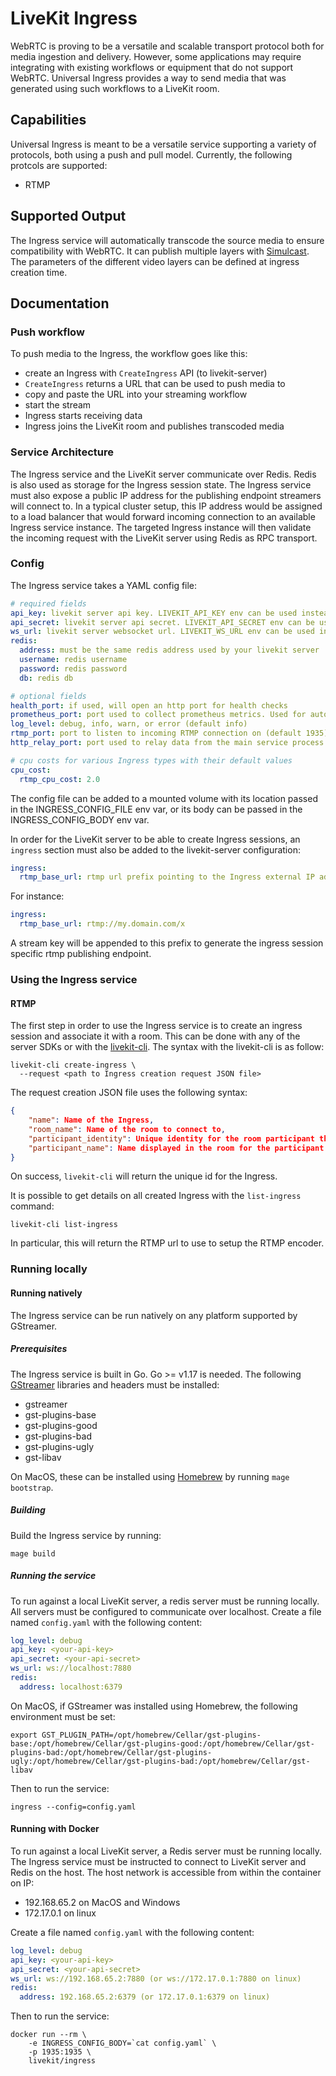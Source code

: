 <!--BEGIN_BANNER_IMAGE--><!--END_BANNER_IMAGE-->

# LiveKit Ingress

WebRTC is proving to be a versatile and scalable transport protocol both for media ingestion and delivery. However, some applications may require integrating with existing workflows or equipment that do not support WebRTC. Universal Ingress provides a way to send media that was generated using such workflows to a LiveKit room. <!--BEGIN_DESCRIPTION--><!--END_DESCRIPTION-->

## Capabilities

Universal Ingress is meant to be a versatile service supporting a variety of protocols, both using a push and pull model. Currently, the following protcols are supported:
- RTMP

## Supported Output

The Ingress service will automatically transcode the source media to ensure compatibility with WebRTC. It can publish multiple layers with [Simulcast](https://blog.livekit.io/an-introduction-to-webrtc-simulcast-6c5f1f6402eb/). The parameters of the different video layers can be defined at ingress creation time. 

## Documentation

### Push workflow

To push media to the Ingress, the workflow goes like this:

* create an Ingress with `CreateIngress` API (to livekit-server)
* `CreateIngress` returns a URL that can be used to push media to
* copy and paste the URL into your streaming workflow
* start the stream
* Ingress starts receiving data
* Ingress joins the LiveKit room and publishes transcoded media

### Service Architecture

The Ingress service and the LiveKit server communicate over Redis. Redis is also used as storage for the Ingress session state. The Ingress service must also expose a public IP address for the publishing endpoint streamers will connect to. In a typical cluster setup, this IP address would be assigned to a load balancer that would forward incoming connection to an available Ingress service instance. The targeted Ingress instance will then validate the incoming request with the LiveKit server using Redis as RPC transport. 

### Config

The Ingress service takes a YAML config file:

```yaml
# required fields
api_key: livekit server api key. LIVEKIT_API_KEY env can be used instead
api_secret: livekit server api secret. LIVEKIT_API_SECRET env can be used instead
ws_url: livekit server websocket url. LIVEKIT_WS_URL env can be used instead
redis:
  address: must be the same redis address used by your livekit server
  username: redis username
  password: redis password
  db: redis db

# optional fields
health_port: if used, will open an http port for health checks
prometheus_port: port used to collect prometheus metrics. Used for autoscaling
log_level: debug, info, warn, or error (default info)
rtmp_port: port to listen to incoming RTMP connection on (default 1935)
http_relay_port: port used to relay data from the main service process to the per ingress handler process (default 9090)

# cpu costs for various Ingress types with their default values
cpu_cost:
  rtmp_cpu_cost: 2.0
```

The config file can be added to a mounted volume with its location passed in the INGRESS_CONFIG_FILE env var, or its body can be passed in the INGRESS_CONFIG_BODY env var.

In order for the LiveKit server to be able to create Ingress sessions, an `ingress` section must also be added to the livekit-server configuration:

```yaml
ingress:
  rtmp_base_url: rtmp url prefix pointing to the Ingress external IP address or load balancer
```

For instance:
```yaml
ingress:
  rtmp_base_url: rtmp://my.domain.com/x
```

A stream key will be appended to this prefix to generate the ingress session specific rtmp publishing endpoint.

### Using the Ingress service

#### RTMP

The first step in order to use the Ingress service is to create an ingress session and associate it with a room. This can be done with any of the server SDKs or with the [livekit-cli](https://github.com/livekit/livekit-cli). The syntax with the livekit-cli is as follow:

```shell
livekit-cli create-ingress \
  --request <path to Ingress creation request JSON file>
```

The request creation JSON file uses the following syntax:

```json
{
    "name": Name of the Ingress,
    "room_name": Name of the room to connect to,
    "participant_identity": Unique identity for the room participant the Ingress service will connect as,
    "participant_name": Name displayed in the room for the participant
}
```

On success, `livekit-cli` will return the unique id for the Ingress. 

It is possible to get details on all created Ingress with the `list-ingress` command:

```shell
livekit-cli list-ingress
```

In particular, this will return the RTMP url to use to setup the RTMP encoder. 

### Running locally

#### Running natively

The Ingress service can be run natively on any platform supported by GStreamer.

##### Prerequisites

The Ingress service is built in Go. Go >= v1.17 is needed. The following [GStreamer](https://gstreamer.freedesktop.org/) libraries and headers must be installed:
- gstreamer
- gst-plugins-base
- gst-plugins-good
- gst-plugins-bad
- gst-plugins-ugly
- gst-libav

On MacOS, these can be installed using [Homebrew](https://brew.sh/) by running `mage bootstrap`. 

##### Building

Build the Ingress service by running:

```shell
mage build
````

##### Running the service

To run against a local LiveKit server, a redis server must be running locally. All servers must be configured to communicate over localhost. Create a file named `config.yaml` with the following content:

```yaml
log_level: debug
api_key: <your-api-key>
api_secret: <your-api-secret>
ws_url: ws://localhost:7880
redis:
  address: localhost:6379
```

On MacOS, if GStreamer was installed using Homebrew, the following environment must be set:

```shell
export GST_PLUGIN_PATH=/opt/homebrew/Cellar/gst-plugins-base:/opt/homebrew/Cellar/gst-plugins-good:/opt/homebrew/Cellar/gst-plugins-bad:/opt/homebrew/Cellar/gst-plugins-ugly:/opt/homebrew/Cellar/gst-plugins-bad:/opt/homebrew/Cellar/gst-libav 
```

Then to run the service:

```shell
ingress --config=config.yaml
```

#### Running with Docker

To run against a local LiveKit server, a Redis server must be running locally. The Ingress service must be instructed to connect to LiveKit server and Redis on the host. The host network is accessible from within the container on IP:
- 192.168.65.2 on MacOS and Windows
- 172.17.0.1 on linux

Create a file named `config.yaml` with the following content:

```yaml
log_level: debug
api_key: <your-api-key>
api_secret: <your-api-secret>
ws_url: ws://192.168.65.2:7880 (or ws://172.17.0.1:7880 on linux)
redis:
  address: 192.168.65.2:6379 (or 172.17.0.1:6379 on linux)
```

Then to run the service:

```shell
docker run --rm \
    -e INGRESS_CONFIG_BODY=`cat config.yaml` \
    -p 1935:1935 \
    livekit/ingress
```

<!--BEGIN_REPO_NAV--><!--END_REPO_NAV-->
